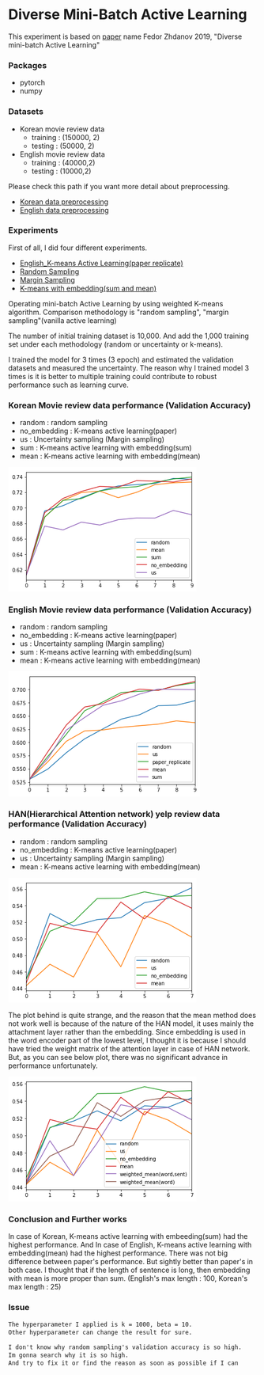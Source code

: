 # Diverse Mini-Batch Active Learning

This experiment is based on [paper](https://arxiv.org/pdf/1901.05954.pdf) name Fedor Zhdanov 2019, "Diverse mini-batch Active Learning"

### Packages
- pytorch
- numpy

### Datasets

- Korean movie review data
  - training : (150000, 2)
  - testing : (50000, 2)
- English movie review data
  - training : (40000,2)
  - testing : (10000,2)

Please check this path if you want more detail about preprocessing.
- [Korean data preprocessing](https://github.com/hskimim/active-learning-tutorial/blob/master/Diverse_minibatch_Active_Learning/Korean_MR_Preprocessing.ipynb)
- [English data preprocessing](https://github.com/hskimim/active-learning-tutorial/blob/master/Diverse_minibatch_Active_Learning/English_MV_Preprocessing.ipynb)


### Experiments

First of all, I did four different experiments.
- [English_K-means Active Learning(paper replicate)](https://github.com/hskimim/active-learning-tutorial/blob/master/Diverse_minibatch_Active_Learning/Diverse%20mini-batch%20Acitve%20Learning(paper%20replicate).ipynb)
- [Random Sampling](https://github.com/hskimim/active-learning-tutorial/blob/master/Diverse_minibatch_Active_Learning/ENG_experiments/random_sampling_with_embedding.ipynb)
- [Margin Sampling](https://github.com/hskimim/active-learning-tutorial/blob/master/Diverse_minibatch_Active_Learning/ENG_experiments/uncertainty_sampling_with_embedding.ipynb)
- [K-means with embedding(sum and mean)](https://github.com/hskimim/active-learning-tutorial/blob/master/Diverse_minibatch_Active_Learning/ENG_experiments/k%3D1000%2Cbeta%3D10_with_embedding(ENG).ipynb)

Operating mini-batch Active Learning by using weighted K-means algorithm. Comparison methodology is "random sampling", "margin sampling"(vanilla active learning)

The number of initial training dataset is 10,000. And add the 1,000 training set under each methodology (random or uncertainty or k-means).

I trained the model for 3 times (3 epoch) and estimated the validation datasets and measured the uncertainty. The reason why I trained model 3 times is it is better to multiple training could contribute to robust performance such as learning curve.

### Korean Movie review data performance (Validation Accuracy)
- random : random sampling
- no_embedding : K-means active learning(paper)
- us : Uncertainty sampling (Margin sampling)
- sum : K-means active learning with embedding(sum)
- mean : K-means active learning with embedding(mean)

<img src = 'assets/markdown-img-paste-20190614160248702.png'>

### English Movie review data performance (Validation Accuracy)
- random : random sampling
- no_embedding : K-means active learning(paper)
- us : Uncertainty sampling (Margin sampling)
- sum : K-means active learning with embedding(sum)
- mean : K-means active learning with embedding(mean)

![](assets/markdown-img-paste-20190616154102656.png)

### HAN(Hierarchical Attention network) yelp review data performance (Validation Accuracy)
- random : random sampling
- no_embedding : K-means active learning(paper)
- us : Uncertainty sampling (Margin sampling)
- mean : K-means active learning with embedding(mean)

![](assets/markdown-img-paste-20190616181833133.png)

The plot behind is quite strange, and the reason that the mean method does not work well is because of the nature of the HAN model, it uses mainly the attachment layer rather than the embedding. Since embedding is used in the word encoder part of the lowest level, I thought it is because I should have tried the weight matrix of the attention layer in case of HAN network. But, as you can see below plot, there was no significant advance in performance unfortunately.

![](assets/markdown-img-paste-20190617034623439.png)

### Conclusion and Further works

In case of Korean, K-means active learning with embeeding(sum) had the highest performance. And In case of English, K-means active learning with embedding(mean) had the highest performance. There was not big difference between paper's performance. But sightly better than paper's in both case. I thought that if the length of sentence is long, then embedding with mean is more proper than sum. (English's max length : 100, Korean's max length : 25)

### Issue
```
The hyperparameter I applied is k = 1000, beta = 10.
Other hyperparameter can change the result for sure.   
```
```
I don't know why random sampling's validation accuracy is so high.
Im gonna search why it is so high.
And try to fix it or find the reason as soon as possible if I can
```
